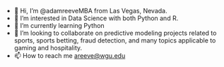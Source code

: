 - 👋 Hi, I’m @adamreeveMBA from Las Vegas, Nevada. 
- 👀 I’m interested in Data Science with both Python and R. 
- 🌱 I’m currently learning Python
- 💞️ I’m looking to collaborate on predictive modeling projects related to sports, sports betting, fraud detection, and many topics applicable to gaming and hospitality. 
- 📫 How to reach me areeve@wgu.edu

<!---
adamreeveMBA/adamreeveMBA is a ✨ special ✨ repository because its `README.md` (this file) appears on your GitHub profile.
You can click the Preview link to take a look at your changes.
--->
